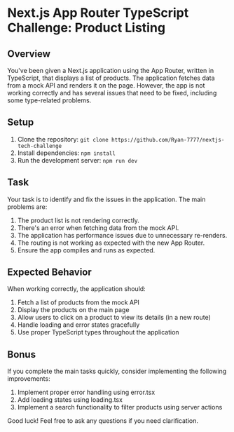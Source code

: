 # Next.js App Router TypeScript Challenge: Product Listing

## Overview

You've been given a Next.js application using the App Router, written in TypeScript, that displays a list of products. The application fetches data from a mock API and renders it on the page. However, the app is not working correctly and has several issues that need to be fixed, including some type-related problems.

## Setup

1. Clone the repository: `git clone https://github.com/Ryan-7777/nextjs-tech-challenge`
2. Install dependencies: `npm install`
3. Run the development server: `npm run dev`

## Task

Your task is to identify and fix the issues in the application. The main problems are:

1. The product list is not rendering correctly.
2. There's an error when fetching data from the mock API.
3. The application has performance issues due to unnecessary re-renders.
4. The routing is not working as expected with the new App Router.
5. Ensure the app compiles and runs as expected.

## Expected Behavior

When working correctly, the application should:

1. Fetch a list of products from the mock API
2. Display the products on the main page
3. Allow users to click on a product to view its details (in a new route)
4. Handle loading and error states gracefully
5. Use proper TypeScript types throughout the application

## Bonus

If you complete the main tasks quickly, consider implementing the following improvements:

1. Implement proper error handling using error.tsx
2. Add loading states using loading.tsx
3. Implement a search functionality to filter products using server actions

Good luck! Feel free to ask any questions if you need clarification.
